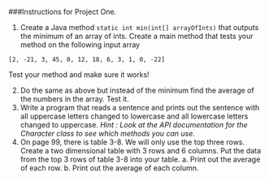 ###Instructions for Project One.

1. Create a Java method `static int min(int[] arrayOfInts)` that outputs the minimum of an array of ints. Create a main method that tests your method on the following input array

```
[2, -21, 3, 45, 0, 12, 18, 6, 3, 1, 0, -22]
```
Test your method and make sure it works!


2. Do the same as above but instead of the minimum find the average of the numbers in the array.  Test it.
3. Write a program that reads a sentence and prints out the sentence with all uppercase letters changed to lowercase and all lowercase letters changed to uppercase.
      _Hint :  Look at the API documentation for the  Character  class to see which methods you can use._
4. On page 99, there is table 3-8.  We will only use the top three rows.
   Create a two dimensional table with  3  rows and  6  columns.
   Put the data from the top 3 rows of table 3-8 into your table.
a. Print out the average of each row.
b. Print out the average of each column.